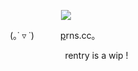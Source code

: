 <div id="header" align="center">
  
![](https://media.discordapp.net/attachments/1163445794444165252/1345540038699651184/s.png?ex=67c4eb50&is=67c399d0&hm=fb574d959a75fa2a868ac867e7beb5041c7f5f9058e67c995604ca43815f800a&=&format=webp&quality=lossless&width=350&height=350)

<p align="center"

(｡˙ ▿ ˙)   [p](https://pronouns.cc/@vee)rns.cc｡   

       rentry is a wip !
